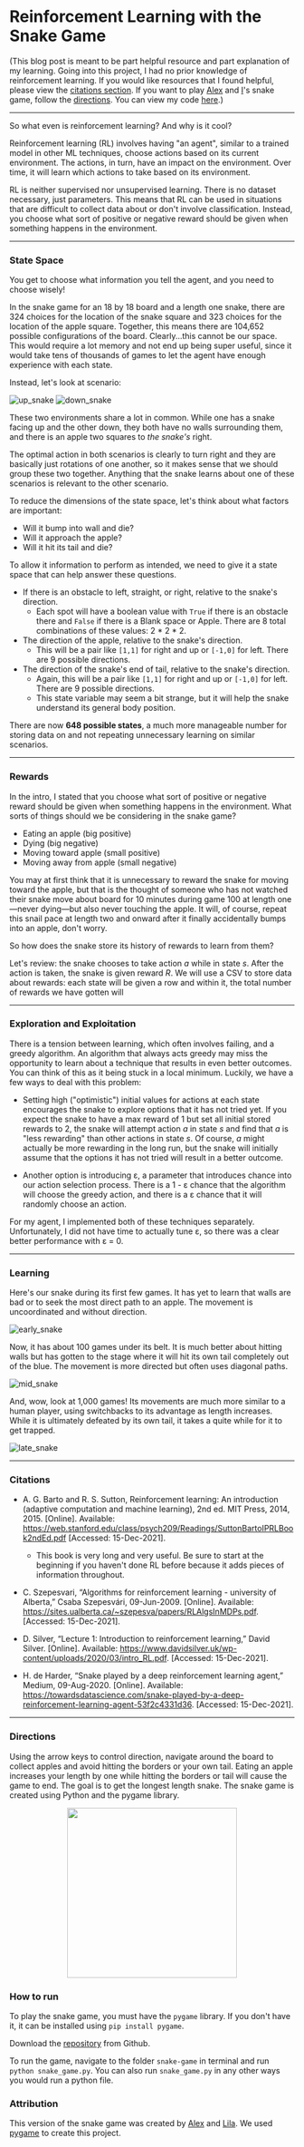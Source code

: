 # Reinforcement Learning with the Snake Game

(This blog post is meant to be part helpful resource and part explanation of my learning. Going into this project, I had no prior knowledge of reinforcement learning. If you would like resources that I found helpful, please view the [citations section](#citations). If you want to play [Alex](https://github.com/a-matsoukas) and [I](https://github.com/lila-smith)'s snake game, follow the [directions](#directions). You can view my code [here](https://github.com/lila-smith/snake-game-reinforcement-learning).)

---

So what even is reinforcement learning? And why is it cool?

Reinforcement learning (RL) involves having "an agent", similar to a trained model in other ML techniques, choose actions based on its current environment. The actions, in turn, have an impact on the environment. Over time, it will learn which actions to take based on its environment.

RL is neither supervised nor unsupervised learning. There is no dataset necessary, just parameters. This means that RL can be used in situations that are difficult to collect data about or don't involve classification. Instead, you choose what sort of positive or negative reward should be given when something happens in the environment.

---

### State Space

You get to choose what information you tell the agent, and you need to choose wisely!

In the snake game for an 18 by 18 board and a length one snake, there are 324 choices for the location of the snake square and 323 choices for the location of the apple square. Together, this means there are 104,652 possible configurations of the board. Clearly...this cannot be our space. This would require a lot memory and not end up being super useful, since it would take tens of thousands of games to let the agent have enough experience with each state.


Instead, let's look at scenario:

![up_snake](https://github.com/lila-smith/snake-game-reinforcement-learning/blob/main/docs/up_snake.png)
![down_snake](https://github.com/lila-smith/snake-game-reinforcement-learning/blob/main/docs/down_snake.png)

These two environments share a lot in common. While one has a snake facing up and the other down, they both have no walls surrounding them, and there is an apple two squares to *the snake's* right. 

The optimal action in both scenarios is clearly to turn right and they are basically just rotations of one another, so it makes sense that we should group these two together. Anything that the snake learns about one of these scenarios is relevant to the other scenario.

To reduce the dimensions of the state space, let's think about what factors are important:
* Will it bump into wall and die?
* Will it approach the apple?
* Will it hit its tail and die?

To allow it information to perform as intended, we need to give it a state space that can help answer these questions.
* If there is an obstacle to left, straight, or right, relative to the snake's direction.
  * Each spot will have a boolean value with `True` if there is an obstacle there and `False` if there is a Blank space or Apple. There are 8 total combinations of these values: 2 * 2 * 2.
* The direction of the apple, relative to the snake's direction.
  * This will be a pair like `[1,1]` for right and up or `[-1,0]` for left. There are 9 possible directions.
* The direction of the snake's end of tail, relative to the snake's direction.
  * Again, this will be a pair like `[1,1]` for right and up or `[-1,0]` for left. There are 9 possible directions. 
  * This state variable may seem a bit strange, but it will help the snake understand its general body position.

There are now **648 possible states**, a much more manageable number for storing data on and not repeating unnecessary learning on similar scenarios.

---

### Rewards

In the intro, I stated that you choose what sort of positive or negative reward should be given when something happens in the environment. What sorts of things should we be considering in the snake game?

* Eating an apple (big positive)
* Dying (big negative)
* Moving toward apple (small positive)
* Moving away from apple (small negative)

You may at first think that it is unnecessary to reward the snake for moving toward the apple, but that is the thought of someone who has not watched their snake move about board for 10 minutes during game 100 at length one—never dying—but also never touching the apple. It will, of course, repeat this snail pace at length two and onward after it finally accidentally bumps into an apple, don't worry.


So how does the snake store its history of rewards to learn from them?

Let's review: the snake chooses to take action *a* while in state *s*. After the action is taken, the snake is given reward *R*. We will use a CSV to store data about rewards: each state will be given a row and within it, the total number of rewards we have gotten will




---
### Exploration and Exploitation

There is a tension between learning, which often involves failing, and a greedy algorithm. An algorithm that always acts greedy may miss the opportunity to learn about a technique that results in even better outcomes. You can think of this as it being stuck in a local minimum. Luckily, we have a few ways to deal with this problem:

* Setting high ("optimistic") initial values for actions at each state encourages the snake to explore options that it has not tried yet. If you expect the snake to have a max reward of 1 but set all initial stored rewards to 2, the snake will attempt action *a* in state *s* and find that *a* is "less rewarding" than other actions in state *s*. Of course, *a* might actually be more rewarding in the long run, but the snake will initially assume that the options it has not tried will result in a better outcome.

* Another option is introducing ε, a parameter that introduces chance into our action selection process. There is a 1 - ε chance that the algorithm will choose the greedy action, and there is a ε chance that it will randomly choose an action.  

For my agent, I implemented both of these techniques separately. Unfortunately, I did not have time to actually tune ε, so there was a clear better performance with ε = 0.

--- 

### Learning

Here's our snake during its first few games. It has yet to learn that walls are bad or to seek the most direct path to an apple. The movement is uncoordinated and without direction.

![early_snake](https://github.com/lila-smith/snake-game-reinforcement-learning/blob/main/docs/early_snake.gif) 

Now, it has about 100 games under its belt. It is much better about hitting walls but has gotten to the stage where it will hit its own tail completely out of the blue. The movement is more directed but often uses diagonal paths.

![mid_snake](https://github.com/lila-smith/snake-game-reinforcement-learning/blob/main/docs/mid_snake.gif)

And, wow, look at 1,000 games! Its movements are much more similar to a human player, using switchbacks to its advantage as length increases. While it is ultimately defeated by its own tail, it takes a quite while for it to get trapped.

![late_snake](https://github.com/lila-smith/snake-game-reinforcement-learning/blob/main/docs/late_snake.gif)

---
<a id="citations"></a>

### Citations

* A. G. Barto and R. S. Sutton, Reinforcement learning: An introduction (adaptive computation and machine learning), 2nd ed. MIT Press, 2014, 2015. [Online]. Available: https://web.stanford.edu/class/psych209/Readings/SuttonBartoIPRLBook2ndEd.pdf [Accessed: 15-Dec-2021].
  * This book is very long and very useful. Be sure to start at the beginning if you haven't done RL before because it adds pieces of information throughout.

* C. Szepesvari, “Algorithms for reinforcement learning - university of Alberta,” Csaba Szepesvári, 09-Jun-2009. [Online]. Available: https://sites.ualberta.ca/~szepesva/papers/RLAlgsInMDPs.pdf. [Accessed: 15-Dec-2021]. 

* D. Silver, “Lecture 1: Introduction to reinforcement learning,” David Silver. [Online]. Available: https://www.davidsilver.uk/wp-content/uploads/2020/03/intro_RL.pdf. [Accessed: 15-Dec-2021]. 

* H. de Harder, “Snake played by a deep reinforcement learning agent,” Medium, 09-Aug-2020. [Online]. Available: https://towardsdatascience.com/snake-played-by-a-deep-reinforcement-learning-agent-53f2c4331d36. [Accessed: 15-Dec-2021].  

---
<a id="directions"></a>

### Directions

Using the arrow keys to control direction, navigate around the board to collect apples and avoid hitting the borders or your own tail. Eating an apple increases your length by one while hitting the borders or tail will cause the game to end. The goal is to get the longest length snake. The snake game is created using Python and the pygame library.

<p align="center">
 <img width="300" height="300" src="https://github.com/olincollege/snake-game/blob/main/docs/snake_game_gif.gif?raw=true">
</p>

### How to run

To play the snake game, you must have the `pygame` library. If you don't have it, it can be installed using `pip install pygame`.

Download the [repository](https://github.com/lila-smith/snake-game-reinforcement-learning) from Github.

To run the game, navigate to the folder `snake-game` in terminal and run `python snake_game.py`. You can also run `snake_game.py` in any other ways you would run a python file.

### Attribution

This version of the snake game was created by [Alex](https://github.com/a-matsoukas) and [Lila](https://github.com/lila-smith). We used [pygame](https://www.pygame.org) to create this project.
